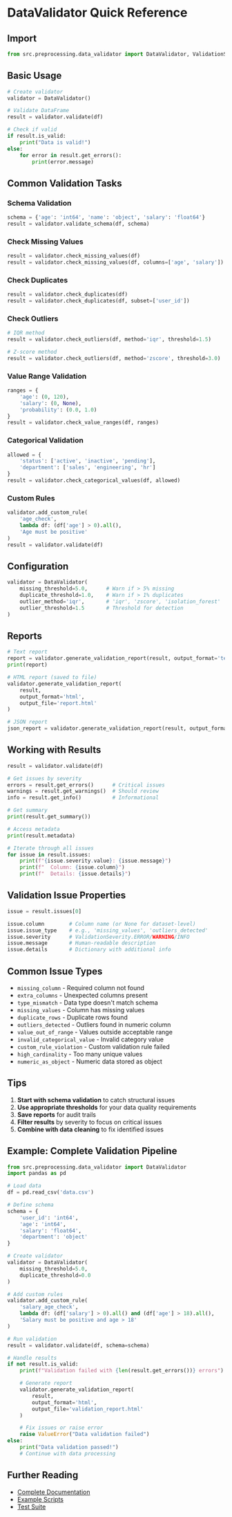 # DataValidator Quick Reference

## Import

```python
from src.preprocessing.data_validator import DataValidator, ValidationSeverity
```

## Basic Usage

```python
# Create validator
validator = DataValidator()

# Validate DataFrame
result = validator.validate(df)

# Check if valid
if result.is_valid:
    print("Data is valid!")
else:
    for error in result.get_errors():
        print(error.message)
```

## Common Validation Tasks

### Schema Validation
```python
schema = {'age': 'int64', 'name': 'object', 'salary': 'float64'}
result = validator.validate_schema(df, schema)
```

### Check Missing Values
```python
result = validator.check_missing_values(df)
result = validator.check_missing_values(df, columns=['age', 'salary'])
```

### Check Duplicates
```python
result = validator.check_duplicates(df)
result = validator.check_duplicates(df, subset=['user_id'])
```

### Check Outliers
```python
# IQR method
result = validator.check_outliers(df, method='iqr', threshold=1.5)

# Z-score method
result = validator.check_outliers(df, method='zscore', threshold=3.0)
```

### Value Range Validation
```python
ranges = {
    'age': (0, 120),
    'salary': (0, None),
    'probability': (0.0, 1.0)
}
result = validator.check_value_ranges(df, ranges)
```

### Categorical Validation
```python
allowed = {
    'status': ['active', 'inactive', 'pending'],
    'department': ['sales', 'engineering', 'hr']
}
result = validator.check_categorical_values(df, allowed)
```

### Custom Rules
```python
validator.add_custom_rule(
    'age_check',
    lambda df: (df['age'] > 0).all(),
    'Age must be positive'
)
result = validator.validate(df)
```

## Configuration

```python
validator = DataValidator(
    missing_threshold=5.0,      # Warn if > 5% missing
    duplicate_threshold=1.0,    # Warn if > 1% duplicates
    outlier_method='iqr',       # 'iqr', 'zscore', 'isolation_forest'
    outlier_threshold=1.5       # Threshold for detection
)
```

## Reports

```python
# Text report
report = validator.generate_validation_report(result, output_format='text')
print(report)

# HTML report (saved to file)
validator.generate_validation_report(
    result,
    output_format='html',
    output_file='report.html'
)

# JSON report
json_report = validator.generate_validation_report(result, output_format='json')
```

## Working with Results

```python
result = validator.validate(df)

# Get issues by severity
errors = result.get_errors()      # Critical issues
warnings = result.get_warnings()  # Should review
info = result.get_info()          # Informational

# Get summary
print(result.get_summary())

# Access metadata
print(result.metadata)

# Iterate through all issues
for issue in result.issues:
    print(f"{issue.severity.value}: {issue.message}")
    print(f"  Column: {issue.column}")
    print(f"  Details: {issue.details}")
```

## Validation Issue Properties

```python
issue = result.issues[0]

issue.column        # Column name (or None for dataset-level)
issue.issue_type    # e.g., 'missing_values', 'outliers_detected'
issue.severity      # ValidationSeverity.ERROR/WARNING/INFO
issue.message       # Human-readable description
issue.details       # Dictionary with additional info
```

## Common Issue Types

- `missing_column` - Required column not found
- `extra_columns` - Unexpected columns present
- `type_mismatch` - Data type doesn't match schema
- `missing_values` - Column has missing values
- `duplicate_rows` - Duplicate rows found
- `outliers_detected` - Outliers found in numeric column
- `value_out_of_range` - Values outside acceptable range
- `invalid_categorical_value` - Invalid category value
- `custom_rule_violation` - Custom validation rule failed
- `high_cardinality` - Too many unique values
- `numeric_as_object` - Numeric data stored as object

## Tips

1. **Start with schema validation** to catch structural issues
2. **Use appropriate thresholds** for your data quality requirements
3. **Save reports** for audit trails
4. **Filter results** by severity to focus on critical issues
5. **Combine with data cleaning** to fix identified issues

## Example: Complete Validation Pipeline

```python
from src.preprocessing.data_validator import DataValidator
import pandas as pd

# Load data
df = pd.read_csv('data.csv')

# Define schema
schema = {
    'user_id': 'int64',
    'age': 'int64',
    'salary': 'float64',
    'department': 'object'
}

# Create validator
validator = DataValidator(
    missing_threshold=5.0,
    duplicate_threshold=0.0
)

# Add custom rules
validator.add_custom_rule(
    'salary_age_check',
    lambda df: (df['salary'] > 0).all() and (df['age'] > 18).all(),
    'Salary must be positive and age > 18'
)

# Run validation
result = validator.validate(df, schema=schema)

# Handle results
if not result.is_valid:
    print(f"Validation failed with {len(result.get_errors())} errors")

    # Generate report
    validator.generate_validation_report(
        result,
        output_format='html',
        output_file='validation_report.html'
    )

    # Fix issues or raise error
    raise ValueError("Data validation failed")
else:
    print("Data validation passed!")
    # Continue with data processing
```

## Further Reading

- [Complete Documentation](./DATA_VALIDATOR_README.md)
- [Example Scripts](../../examples/data_validator_example.py)
- [Test Suite](../../tests/test_data_validator.py)
